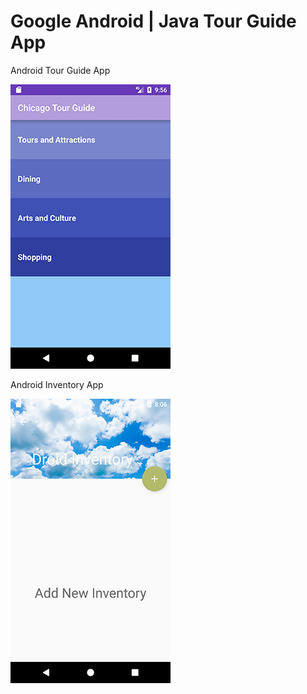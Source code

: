 # Google Android | Java Tour Guide App
Android Tour Guide App


![Android Tour Guide App](/AndroidTourGuideApp.gif?raw=true "Android Tour Guide App")

Android Inventory App

![Android Inventory App](/AndroidInventoryApp.gif?raw=true "Android Inventory App")
